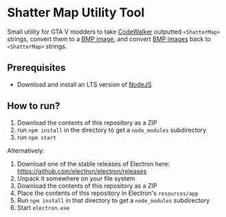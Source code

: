 # Shatter Map Utility Tool

Small utility for GTA V modders to take [CodeWalker](https://github.com/dexyfex/CodeWalker) outputted `<ShatterMap>` strings, convert them to a [BMP image](https://en.wikipedia.org/wiki/BMP_file_format), and convert [BMP images](https://en.wikipedia.org/wiki/BMP_file_format) back to `<ShatterMap>` strings.

## Prerequisites

* Download and install an LTS version of [NodeJS](https://nodejs.org/en/)

## How to run?

1. Download the contents of this repository as a ZIP
2. run `npm install` in the directory to get a `node_modules` subdirectory
3. run `npm start`

Alternatively:

1. Download one of the stable releases of Electron here: https://github.com/electron/electron/releases
2. Unpack it somewhere on your file system
3. Download the contents of this repository as a ZIP
4. Place the contents of this repository in Electron's `resources/app`
5. Run `npm install` in that directory to get a `node_modules` subdirectory
6. Start `electron.exe`
